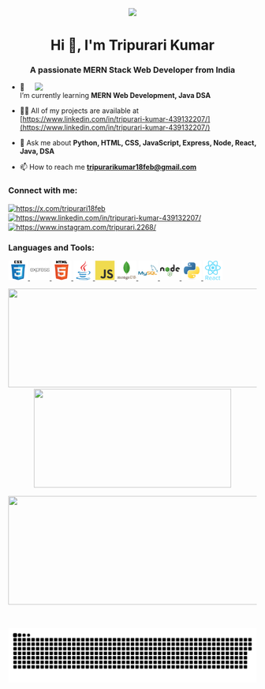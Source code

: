 <div align="center">
  <img src="https://www.careerguide.com/career/wp-content/uploads/2020/02/cs-an.gif">
</div>
  

<h1 align="center">Hi 👋, I'm Tripurari Kumar</h1>
<h3 align="center">A passionate MERN Stack Web Developer from India</h3>
<img src="https://media.giphy.com/media/K5kfQExKk731K/giphy.gif" width="450px" align="right">


- 🌱 I’m currently learning **MERN Web Development, Java DSA**

- 👨‍💻 All of my projects are available at [https://www.linkedin.com/in/tripurari-kumar-439132207/](https://www.linkedin.com/in/tripurari-kumar-439132207/)

- 💬 Ask me about **Python, HTML, CSS, JavaScript, Express, Node, React, Java, DSA**

- 📫 How to reach me **tripurarikumar18feb@gmail.com**

<h3 align="left">Connect with me:</h3>
<p align="left">
<a href="https://x.com/tripurari18feb" target="blank"><img align="center" src="https://raw.githubusercontent.com/rahuldkjain/github-profile-readme-generator/master/src/images/icons/Social/twitter.svg" alt="https://x.com/tripurari18feb" height="30" width="40" /></a>
<a href="https://www.linkedin.com/in/tripurari-kumar-439132207/" target="blank"><img align="center" src="https://raw.githubusercontent.com/rahuldkjain/github-profile-readme-generator/master/src/images/icons/Social/linked-in-alt.svg" alt="https://www.linkedin.com/in/tripurari-kumar-439132207/" height="30" width="40" /></a>
<a href="https://www.instagram.com/tripurari.2268/" target="blank"><img align="center" src="https://raw.githubusercontent.com/rahuldkjain/github-profile-readme-generator/master/src/images/icons/Social/instagram.svg" alt="https://www.instagram.com/tripurari.2268/" height="30" width="40" /></a>
</p>

<h3 align="left">Languages and Tools:</h3>
<p align="left"> <a href="https://www.w3schools.com/css/" target="_blank" rel="noreferrer"> <img src="https://raw.githubusercontent.com/devicons/devicon/master/icons/css3/css3-original-wordmark.svg" alt="css3" width="40" height="40"/> </a> <a href="https://expressjs.com" target="_blank" rel="noreferrer"> <img src="https://raw.githubusercontent.com/devicons/devicon/master/icons/express/express-original-wordmark.svg" alt="express" width="40" height="40"/> </a> <a href="https://www.w3.org/html/" target="_blank" rel="noreferrer"> <img src="https://raw.githubusercontent.com/devicons/devicon/master/icons/html5/html5-original-wordmark.svg" alt="html5" width="40" height="40"/> </a> <a href="https://www.java.com" target="_blank" rel="noreferrer"> <img src="https://raw.githubusercontent.com/devicons/devicon/master/icons/java/java-original.svg" alt="java" width="40" height="40"/> </a> <a href="https://developer.mozilla.org/en-US/docs/Web/JavaScript" target="_blank" rel="noreferrer"> <img src="https://raw.githubusercontent.com/devicons/devicon/master/icons/javascript/javascript-original.svg" alt="javascript" width="40" height="40"/> </a> <a href="https://www.mongodb.com/" target="_blank" rel="noreferrer"> <img src="https://raw.githubusercontent.com/devicons/devicon/master/icons/mongodb/mongodb-original-wordmark.svg" alt="mongodb" width="40" height="40"/> </a> <a href="https://www.mysql.com/" target="_blank" rel="noreferrer"> <img src="https://raw.githubusercontent.com/devicons/devicon/master/icons/mysql/mysql-original-wordmark.svg" alt="mysql" width="40" height="40"/> </a> <a href="https://nodejs.org" target="_blank" rel="noreferrer"> <img src="https://raw.githubusercontent.com/devicons/devicon/master/icons/nodejs/nodejs-original-wordmark.svg" alt="nodejs" width="40" height="40"/> </a> <a href="https://www.python.org" target="_blank" rel="noreferrer"> <img src="https://raw.githubusercontent.com/devicons/devicon/master/icons/python/python-original.svg" alt="python" width="40" height="40"/> </a> <a href="https://reactjs.org/" target="_blank" rel="noreferrer"> <img src="https://raw.githubusercontent.com/devicons/devicon/master/icons/react/react-original-wordmark.svg" alt="react" width="40" height="40"/> </a> </p>

<p align="center">
  <img width="600" height="200" src="https://github-readme-stats.vercel.app/api?username=tripurari2004&show_icons=true&theme=vision-friendly-dark">
  <img width="400" height="200" src="https://github-readme-stats.vercel.app/api/top-langs/?username=tripurari2004&size_weight=0.0005&count_weight=0.3&layout=compact&theme=vision-friendly-dark">
</p>

<p align="center">
  <img width="800" height="220" src="https://streak-stats.demolab.com?user=tripurari2004&theme=highcontrast&hide_border=true&border_radius=5&card_width=800">
</p>

<div id="header" align="center">
  <img src="https://komarev.com/ghpvc/?username=tripurari2004&style=for-the-badge&color=orange" alt=""/>
</div>


<p align="center">
 <img width="1000" src="github-snake.svg" alt="snake"/>
</p>

